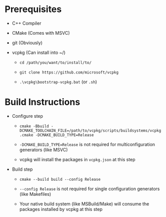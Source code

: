 # Prerequisites

* C++ Compiler

* CMake (Comes with MSVC)

* git (Obviously)

* vcpkg (Can install into ~/)

	* `cd /path/you/want/to/install/to/`

	* `git clone https://github.com/microsoft/vcpkg`

	* `.\vcpkg\bootstrap-vcpkg.bat` (or `.sh`)


# Build Instructions

* Configure step

	* `cmake -Bbuild -DCMAKE_TOOLCHAIN_FILE=/path/to/vcpkg/scripts/buildsystems/vcpkg.cmake -DCMAKE_BUILD_TYPE=Release`

	* `-DCMAKE_BUILD_TYPE=Release` is not required for multiconfiguration generators (like MSVC)

	* vcpkg will install the packages in `vcpkg.json` at this step

* Build step

	* `cmake --build build --config Release`

	* `--config Release` is not required for single configuration generators (like Makefiles)

	* Your native build system (like MSBuild/Make) will consume the packages installed by vcpkg at this step
